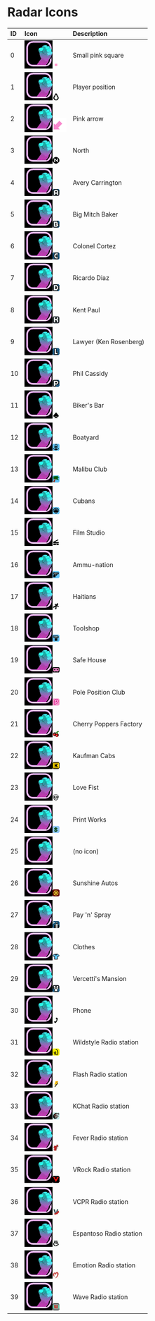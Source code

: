 # Radar Icons

| ID | Icon | Description |
| :--- | :--- | :--- |
| 0 | ![](../../.gitbook/assets/fist.gif)![](../../.gitbook/assets/dot.png) | Small pink square |
| 1 | ![](../../.gitbook/assets/fist.gif)![](../../.gitbook/assets/radar_centre.png) | Player position |
| 2 | ![](../../.gitbook/assets/fist.gif)![](../../.gitbook/assets/arrow.png) | Pink arrow |
| 3 | ![](../../.gitbook/assets/fist.gif)![](../../.gitbook/assets/radar_north.png) | North |
| 4 | ![](../../.gitbook/assets/fist.gif)![](../../.gitbook/assets/radar_avery.png) | Avery Carrington |
| 5 | ![](../../.gitbook/assets/fist.gif)![](../../.gitbook/assets/radar_biker.png) | Big Mitch Baker |
| 6 | ![](../../.gitbook/assets/fist.gif)![](../../.gitbook/assets/radar_cortez.png) | Colonel Cortez |
| 7 | ![](../../.gitbook/assets/fist.gif)![](../../.gitbook/assets/radar_diaz.png) | Ricardo Diaz |
| 8 | ![](../../.gitbook/assets/fist.gif)![](../../.gitbook/assets/radar_kent.png) | Kent Paul |
| 9 | ![](../../.gitbook/assets/fist.gif)![](../../.gitbook/assets/radar_lawyer.png) | Lawyer \(Ken Rosenberg\) |
| 10 | ![](../../.gitbook/assets/fist.gif)![](../../.gitbook/assets/radar_phil.png) | Phil Cassidy |
| 11 | ![](../../.gitbook/assets/fist.gif)![](../../.gitbook/assets/bikers.png) | Biker's Bar |
| 12 | ![](../../.gitbook/assets/fist.gif)![](../../.gitbook/assets/boatyard.png) | Boatyard |
| 13 | ![](../../.gitbook/assets/fist.gif)![](../../.gitbook/assets/club.png) | Malibu Club |
| 14 | ![](../../.gitbook/assets/fist.gif)![](../../.gitbook/assets/cubans.png) | Cubans |
| 15 | ![](../../.gitbook/assets/fist.gif)![](../../.gitbook/assets/filmstudio.png) | Film Studio |
| 16 | ![](../../.gitbook/assets/fist.gif)![](../../.gitbook/assets/gun.png) | Ammu-nation |
| 17 | ![](../../.gitbook/assets/fist.gif)![](../../.gitbook/assets/haitians.png) | Haitians |
| 18 | ![](../../.gitbook/assets/fist.gif)![](../../.gitbook/assets/hardware.png) | Toolshop |
| 19 | ![](../../.gitbook/assets/fist.gif)![](../../.gitbook/assets/radar_save.png) | Safe House |
| 20 | ![](../../.gitbook/assets/fist.gif)![](../../.gitbook/assets/radar_strip.png) | Pole Position Club |
| 21 | ![](../../.gitbook/assets/fist.gif)![](../../.gitbook/assets/icecream.png) | Cherry Poppers Factory |
| 22 | ![](../../.gitbook/assets/fist.gif)![](../../.gitbook/assets/kcabs.png) | Kaufman Cabs |
| 23 | ![](../../.gitbook/assets/fist.gif)![](../../.gitbook/assets/lovefist.png) | Love Fist |
| 24 | ![](../../.gitbook/assets/fist.gif)![](../../.gitbook/assets/printworks.png) | Print Works |
| 25 | ![](../../.gitbook/assets/fist.gif) | \(no icon\) |
| 26 | ![](../../.gitbook/assets/fist.gif)![](../../.gitbook/assets/sunyard.png) | Sunshine Autos |
| 27 | ![](../../.gitbook/assets/fist.gif)![](../../.gitbook/assets/spray.png) | Pay 'n' Spray |
| 28 | ![](../../.gitbook/assets/fist.gif)![](../../.gitbook/assets/tshirt.png) | Clothes |
| 29 | ![](../../.gitbook/assets/fist.gif)![](../../.gitbook/assets/tommy%20%281%29%20%281%29.png) | Vercetti's Mansion |
| 30 | ![](../../.gitbook/assets/fist.gif)![](../../.gitbook/assets/phone.png) | Phone |
| 31 | ![](../../.gitbook/assets/fist.gif)![](../../.gitbook/assets/rwildstyle.png) | Wildstyle Radio station |
| 32 | ![](../../.gitbook/assets/fist.gif)![](../../.gitbook/assets/rflash.png) | Flash Radio station |
| 33 | ![](../../.gitbook/assets/fist.gif)![](../../.gitbook/assets/rkchat.png) | KChat Radio station |
| 34 | ![](../../.gitbook/assets/fist.gif)![](../../.gitbook/assets/rfever.png) | Fever Radio station |
| 35 | ![](../../.gitbook/assets/fist.gif)![](../../.gitbook/assets/rvrock.png) | VRock Radio station |
| 36 | ![](../../.gitbook/assets/fist.gif)![](../../.gitbook/assets/rvcpr%20%281%29.png) | VCPR Radio station |
| 37 | ![](../../.gitbook/assets/fist.gif)![](../../.gitbook/assets/respantoso.png) | Espantoso Radio station |
| 38 | ![](../../.gitbook/assets/fist.gif)![](../../.gitbook/assets/remotion%20%281%29.png) | Emotion Radio station |
| 39 | ![](../../.gitbook/assets/fist.gif)![](../../.gitbook/assets/rwave.png) | Wave Radio station |

